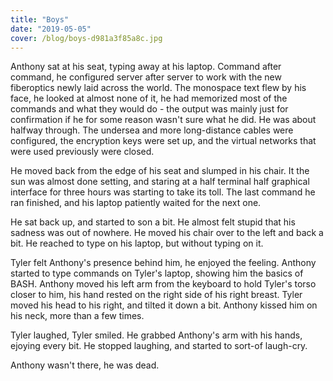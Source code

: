 ```yaml
---
title: "Boys"
date: "2019-05-05"
cover: /blog/boys-d981a3f85a8c.jpg
---
```


Anthony sat at his seat, typing away at his laptop. Command after command, he configured server after server to work with the new fiberoptics newly laid across the world. The monospace text flew by his face, he looked at almost none of it, he had memorized most of the commands and what they would do - the output was mainly just for confirmation if he for some reason wasn't sure what he did. He was about halfway through. The undersea and more long-distance cables were configured, the encryption keys were set up, and the virtual networks that were used previously were closed.

He moved back from the edge of his seat and slumped in his chair. It the sun was almost done setting, and staring at a half terminal half graphical interface for three hours was starting to take its toll. The last command he ran finished, and his laptop patiently waited for the next one.

He sat back up, and started to son a bit. He almost felt stupid that his sadness was out of nowhere. He moved his chair over to the left and back a bit. He reached to type on his laptop, but without typing on it.

Tyler felt Anthony's presence behind him, he enjoyed the feeling. Anthony started to type commands on Tyler's laptop, showing him the basics of BASH. Anthony moved his left arm from the keyboard to hold Tyler's torso closer to him, his hand rested on the right side of his right breast. Tyler moved his head to his right, and tilted it down a bit. Anthony kissed him on his neck, more than a few times.

Tyler laughed, Tyler smiled. He grabbed Anthony's arm with his hands, ejoying every bit. He stopped laughing, and started to sort-of laugh-cry.

Anthony wasn't there, he was dead.
